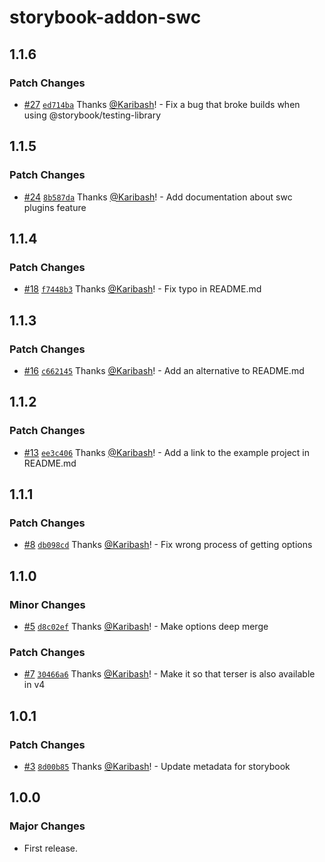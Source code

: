 # storybook-addon-swc

## 1.1.6

### Patch Changes

- [#27](https://github.com/Karibash/storybook-addon-swc/pull/27) [`ed714ba`](https://github.com/Karibash/storybook-addon-swc/commit/ed714baecdb02df7efaebdeb8da4ef47d74c1e50) Thanks [@Karibash](https://github.com/Karibash)! - Fix a bug that broke builds when using @storybook/testing-library

## 1.1.5

### Patch Changes

- [#24](https://github.com/Karibash/storybook-addon-swc/pull/24) [`8b587da`](https://github.com/Karibash/storybook-addon-swc/commit/8b587daf84044b4a66c95ee2eeb1530d21e9295d) Thanks [@Karibash](https://github.com/Karibash)! - Add documentation about swc plugins feature

## 1.1.4

### Patch Changes

- [#18](https://github.com/Karibash/storybook-addon-swc/pull/18) [`f7448b3`](https://github.com/Karibash/storybook-addon-swc/commit/f7448b39db8f4e450a25989956a6051a260f1197) Thanks [@Karibash](https://github.com/Karibash)! - Fix typo in README.md

## 1.1.3

### Patch Changes

- [#16](https://github.com/Karibash/storybook-addon-swc/pull/16) [`c662145`](https://github.com/Karibash/storybook-addon-swc/commit/c662145c682ea0a4201c4f83555afc4ee448652c) Thanks [@Karibash](https://github.com/Karibash)! - Add an alternative to README.md

## 1.1.2

### Patch Changes

- [#13](https://github.com/Karibash/storybook-addon-swc/pull/13) [`ee3c406`](https://github.com/Karibash/storybook-addon-swc/commit/ee3c40644ebc63822820487cd48b90a56db9d298) Thanks [@Karibash](https://github.com/Karibash)! - Add a link to the example project in README.md

## 1.1.1

### Patch Changes

- [#8](https://github.com/Karibash/storybook-addon-swc/pull/8) [`db098cd`](https://github.com/Karibash/storybook-addon-swc/commit/db098cd39a9e5663545716f4b917cf5e2e578da9) Thanks [@Karibash](https://github.com/Karibash)! - Fix wrong process of getting options

## 1.1.0

### Minor Changes

- [#5](https://github.com/Karibash/storybook-addon-swc/pull/5) [`d8c02ef`](https://github.com/Karibash/storybook-addon-swc/commit/d8c02ef518cf7a56fee9e07c019f58c4c3729ade) Thanks [@Karibash](https://github.com/Karibash)! - Make options deep merge

### Patch Changes

- [#7](https://github.com/Karibash/storybook-addon-swc/pull/7) [`30466a6`](https://github.com/Karibash/storybook-addon-swc/commit/30466a64a1ba2f7d96c41f26c907423b2828e7bb) Thanks [@Karibash](https://github.com/Karibash)! - Make it so that terser is also available in v4

## 1.0.1

### Patch Changes

- [#3](https://github.com/Karibash/storybook-addon-swc/pull/3) [`8d00b85`](https://github.com/Karibash/storybook-addon-swc/commit/8d00b853b0a02e79f061281c6618f1cf8fbc69f1) Thanks [@Karibash](https://github.com/Karibash)! - Update metadata for storybook

## 1.0.0

### Major Changes

- First release.
